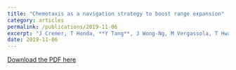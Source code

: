 ```yaml
---
title: "Chemotaxis as a navigation strategy to boost range expansion"
category: articles
permalink: /publications/2019-11-06
excerpt: "J Cremer, T Honda, **Y Tang**, J Wong-Ng, M Vergassola, T Hwa.<br> Nature 575 (7784), 658-663(2019)"
date: 2019-11-06
---
```


[Download the PDF here](https://github.com/jamestang23/jamestang23.github.io/blob/master/19.pdf)
